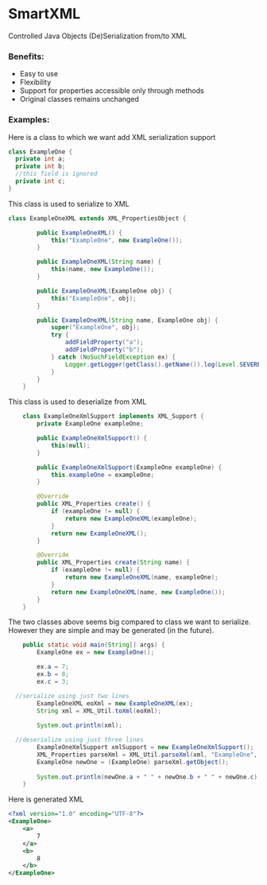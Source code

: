 # SmartXML
Controlled Java Objects (De)Serialization from/to XML

### Benefits:  
- Easy to use  
- Flexibility  
- Support for properties accessible only through methods  
- Original classes remains unchanged  

### Examples:  

Here is a class to which we want add XML serialization support 
```Java
class ExampleOne {  
  private int a;  
  private int b;
  //this field is ignored
  private int c;
}  
```

This class is used to serialize to XML


```Java
class ExampleOneXML extends XML_PropertiesObject {

		public ExampleOneXML() {
			this("ExampleOne", new ExampleOne());
		}

		public ExampleOneXML(String name) {
			this(name, new ExampleOne());
		}

		public ExampleOneXML(ExampleOne obj) {
			this("ExampleOne", obj);
		}

		public ExampleOneXML(String name, ExampleOne obj) {
			super("ExampleOne", obj);
			try {
				addFieldProperty("a");
				addFieldProperty("b");
			} catch (NoSuchFieldException ex) {
				Logger.getLogger(getClass().getName()).log(Level.SEVERE, null, ex);
			}
		}
	}
```

This class is used to deserialize from XML
	
```Java
	class ExampleOneXmlSupport implements XML_Support {
		private ExampleOne exampleOne;

		public ExampleOneXmlSupport() {
			this(null);
		}

		public ExampleOneXmlSupport(ExampleOne exampleOne) {
			this.exampleOne = exampleOne;
		}

		@Override
		public XML_Properties create() {
			if (exampleOne != null) {
				return new ExampleOneXML(exampleOne);
			}
			return new ExampleOneXML();
		}

		@Override
		public XML_Properties create(String name) {
			if (exampleOne != null) {
				return new ExampleOneXML(name, exampleOne);
			}
			return new ExampleOneXML(name, new ExampleOne());
		}
	}
```
The two classes above seems big compared to class we want to serialize.  
However they are simple and may be generated (in the future).


```Java
	public static void main(String[] args) {
		ExampleOne ex = new ExampleOne();

		ex.a = 7;
		ex.b = 8;
		ex.c = 3;

  //serialize using just two lines
		ExampleOneXML eoXml = new ExampleOneXML(ex);
		String xml = XML_Util.toXml(eoXml);
		
		System.out.println(xml);

  //deserialize using just three lines
		ExampleOneXmlSupport xmlSupport = new ExampleOneXmlSupport();
		XML_Properties parseXml = XML_Util.parseXml(xml, "ExampleOne", xmlSupport);
		ExampleOne newOne = (ExampleOne) parseXml.getObject();
		
		System.out.println(newOne.a + " " + newOne.b + " " + newOne.c);
	}
```

Here is generated XML

```XML
<?xml version="1.0" encoding="UTF-8"?>
<ExampleOne>
	<a>
		7
	</a>
	<b>
		8
	</b>
</ExampleOne>
```
